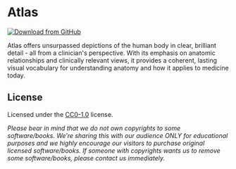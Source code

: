 # Atlas

[![Download from GitHub](https://img.shields.io/github/repo-size/MedPocket/Atlas?logo=github&label=Download)](https://github.com/MedPocket/Atlas/archive/refs/heads/main.zip)

Atlas offers unsurpassed depictions of the human body in clear, brilliant detail - all
from a clinician's perspective. With its emphasis on anatomic relationships and clinically
relevant views, it provides a coherent, lasting visual vocabulary for understanding anatomy
and how it applies to medicine today.

## License

Licensed under the [CC0-1.0](LICENSE) license.

*Please bear in mind that we do not own copyrights to some software/books. We’re sharing this
with our audience ONLY for educational purposes and we highly encourage our visitors to purchase
original licensed software/books. If someone with copyrights wants us to remove some software/books,
please contact us immediately.*
